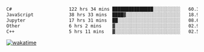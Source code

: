 <!--START_SECTION:waka-->

```txt
C#                     122 hrs 34 mins ███████████████░░░░░░░░░░   60.31 %
JavaScript             38 hrs 33 mins  ████▓░░░░░░░░░░░░░░░░░░░░   18.97 %
Jupyter                17 hrs 31 mins  ██░░░░░░░░░░░░░░░░░░░░░░░   08.62 %
Other                  6 hrs 2 mins    ▓░░░░░░░░░░░░░░░░░░░░░░░░   02.97 %
C++                    5 hrs 11 mins   ▓░░░░░░░░░░░░░░░░░░░░░░░░   02.55 %
```

<!--END_SECTION:waka-->
[![wakatime](https://wakatime.com/badge/user/6c2f442e-41b4-42e3-bc06-d5d8203ad1da.svg)](https://wakatime.com/@6c2f442e-41b4-42e3-bc06-d5d8203ad1da)
